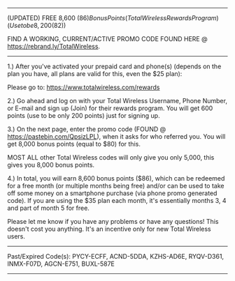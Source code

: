 _____________________________________________________________________________________________________
(UPDATED) FREE 8,600 ($86) Bonus Points (Total Wireless Rewards Program) (Use to be 8,200 ($82))

FIND A WORKING, CURRENT/ACTIVE PROMO CODE FOUND HERE @ https://rebrand.ly/TotalWireless.
_____________________________________________________________________________________________________

1.) After you've activated your prepaid card and phone(s) (depends on the plan you have, all plans are valid for this, even the $25 plan):

Please go to: https://www.totalwireless.com/rewards

2.) Go ahead and log on with your Total Wireless Username, Phone Number, or E-mail and sign up (Join) for their rewards program. You will get 600 points (use to be only 200 points) just for signing up.

3.) On the next page, enter the promo code (FOUND @ https://pastebin.com/QpsizLPL), when it asks for who referred you. You will get 8,000 bonus points (equal to $80) for this.

MOST ALL other Total Wireless codes will only give you only 5,000, this gives you 8,000 bonus points.

4.) In total, you will earn 8,600 bonus points ($86), which can be redeemed for a free month (or multiple months being free) and/or can be used to take off some money on a smartphone purchase (via phone promo generated code). If you are using the $35 plan each month, it's essentially months 3, 4 and part of month 5 for free.

Please let me know if you have any problems or have any questions! This doesn't cost you anything. It's an incentive only for new Total Wireless users.

_____________________________________________________________________________________________________
Past/Expired Code(s): PYCY-ECFF, ACND-5DDA, KZHS-AD6E, RYQV-D361, INMX-F07D, AGCN-E751, BUXL-587E
_____________________________________________________________________________________________________
